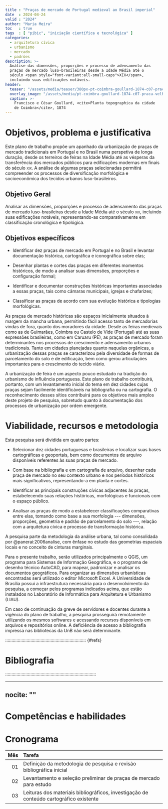 ```yaml
---
title : "Praças de mercado de Portugal medieval ao Brasil imperial"
date  : 2024-04-24
valid : "2024"
author: "Maria Meira"
toc   : true
tags  : [ "pibic", "iniciação científica e tecnológica" ]
categories: 
  - arquitetura cívica
  - urbanismo
  - mercado
  - padrões
description: >-
  Análise das dimensões, proporções e processo de adensamento das
  praças de mercado luso-brasileiras desde a Idade Média até o
  século <span style="font-variant:all-small-caps">XIX</span>,
  incluindo suas edificações notáveis.
header:
  teaser: "/assets/media/teaser/380px-pt-coimbra-goullard-1874-c07-praca-velha.jpg"
  overlay_image: "/assets/media/pt-coimbra-goullard-1874-c07-praca-velha.jpg"
  caption: >-
    Francisco e César Goullard, <cite>Planta topographica da cidade
    de Coimbra</cite>, 1874
---
```


# Objetivos, problema e justificativa #

<!--5000 caracteres-->

Este plano de trabalho propõe um apanhado da urbanização de praças de
mercado tradicionais em Portugal e no Brasil numa perspetiva de longa
duração, desde os terreiros de feiras na Idade Média até as vésperas da
transferência dos mercados públicos para edificações modernas em finais
do século <span style="font-variant:all-small-caps">XIX</span>. A
análise de algumas praças selecionadas permitirá compreender os
processos de diversificação morfológica e socioeconômica dos tecidos
urbanos luso-brasileiros.

## Objetivo Geral ##

Analisar as dimensões, proporções e processo de adensamento das praças
de mercado luso-brasileiras desde a Idade Média até o século <span
style="font-variant:all-small-caps">XIX</span>, incluindo suas
edificações notáveis, representando-as comparativamente em classificação
cronológica e tipológica.

## Objetivos específicos ##

- Identificar dez praças de mercado em Portugal e no Brasil e levantar
  documentação histórica, cartográfica e iconográfica sobre elas;

- Desenhar plantas e cortes das praças em diferentes momentos
  históricos, de modo a analisar suas dimensões, proporções e
  configuração formal;

- Identificar e documentar construções históricas importantes
  associadas a essas praças, tais como câmaras municipais, igrejas e
  chafarizes;

- Classificar as praças de acordo com sua evolução histórica e
  tipologias morfológicas.

As praças de mercado históricas são espaços inicialmente situados à
margem da mancha urbana, permitindo fácil acesso tanto de mercadorias
vindas de fora, quanto dos moradores da cidade. Desde as feiras
medievais como as de Guimarães, Coimbra ou Castelo de Vide (Portugal)
até as suas expressões brasileiras, como em Caruaru (PE), as praças de
mercado foram determinantes nos processos de crescimento e adensamento
urbanos tradicionais. Tanto em cidades planejadas quanto naquelas
orgânicas, a urbanização dessas praças se caracterizou pela diversidade
de formas de parcelamento do solo e de edificação, bem como gerou
articulações importantes para o crescimento do tecido viário.

A urbanização de feira é um aspecto pouco estudado na tradição do
urbanismo de influência portuguesa. Este plano de trabalho contribuirá,
portanto, com um levantamento inicial do tema em dez cidades cujas
praças sejam facilmente identificáveis na bibliografia ou na
cartografia. O reconhecimento desses sítios contribuirá para os
objetivos mais amplos deste projeto de pesquisa, sobretudo quanto à
documentação dos processos de urbanização por ordem emergente.


# Viabilidade, recursos e metodologia #

<!--4000 caracteres-->

Esta pesquisa será dividida em quatro partes:

- Selecionar dez cidades portuguesas e brasileiras e localizar suas
  bases cartográficas e geoportais, bem como documentos de arquivo
  disponíveis referentes às suas praças de mercado.

- Com base na bibliografia e em cartografia de arquivo, desenhar cada
  praça de mercado no seu contexto urbano e nos períodos históricos mais
  significativos, representando-a em planta e cortes.

- Identificar as principais construções cívicas adjacentes às praças,
  estabelecendo suas relações históricas, morfológicas e funcionais com
  o espaço público.

- Analisar as praças de modo a estabelecer classificações comparativas
  entre elas, tomando como base a sua morfologia --- dimensões,
  proporções, geometria e padrão de parcelamento do solo ---, relação
  com a arquitetura cívica e processo de transformação histórica.

A pesquisa parte da metodologia da análise urbana, tal como consolidada
por @panerai:2006analise, com ênfase no estudo das geometrias espaciais
locais e no conceito de cinturas marginais.

Para o presente trabalho, serão utilizados principalmente o QGIS, um
programa para Sistemas de Informação Geográfica, e o programa de desenho
técnico AutoCAD, para mapear, padronizar e analisar os documentos
geográficos. Para organizar as dimensões urbanísticas encontradas será
utilizado o editor Microsoft Excel. A Universidade de Brasília possui a
infraestrutura necessária para o desenvolvimento da pesquisa, a começar
pelos programas indicados acima, que estão instalados no Laboratório de
Informática para Arquitetura e Urbanismo (LIAU).

Em caso de continuação da greve de servidores e docentes durante a
vigência do plano de trabalho, a pesquisa prosseguirá remotamente
utilizando os mesmos softwares e acessando recursos disponíveis em
arquivos e repositórios online. A deficiência de acesso a bibliografia
impressa nas bibliotecas da UnB não será determinante.

:::::::::::::::::::::::::::::::::::::::::::::::::::::::::::::::: {#refs}

# Bibliografia #
<!--2000 caracteres-->
::::::::::::::::::::::::::::::::::::::::::::::::::::::::::::::::::::::::

---
nocite: ""
---

# Competências e habilidades #

<!--1000 caracteres-->

# Cronograma #

| Mês | Tarefa                                                                                 |
|----:|:---------------------------------------------------------------------------------------|
|  01 | Definição da metodologia de pesquisa e revisão bibliográfica inicial                   |
|  02 | Levantamento e seleção preliminar de praças de mercado para estudo                     |
|  03 | Leituras dos materiais bibliográficos, investigação de conteúdo cartográfico existente |
